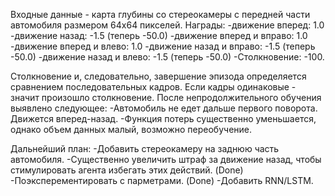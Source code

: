 Входные данные - карта глубины со стереокамеры с передней части автомобиля размером 64x64 пикселей.
Награды:
-движение вперед: 1.0
-движение назад: -1.5 (теперь -50.0)
-движение вперед и вправо: 1.0 
-движение вперед и влево: 1.0
-движение назад и вправо: -1.5 (теперь -50.0)
-движение назад и влево: -1.5 (теперь -50.0)
-Столкновение: -100.

Столкновение и, следовательно, завершение эпизода определяется сравнением последовательных кадров. Если кадры одинаковые - значит произошло столкновение.
После непродолжительного обучения выявлено следующее:
-Автомобиль не едет дальше первого поворота. Движется вперед-назад.
-Функция потерь существенно уменьшается, однако объем данных малый, возможно переобучение.

Дальнейший план:
-Добавить стереокамеру на заднюю часть автомобиля.
-Существенно увеличить штраф за движение назад, чтобы стимулировать агента избегать этих действий. (Done)
-Поэксперементировать с парметрами. (Done)
-Добавить RNN/LSTM.
